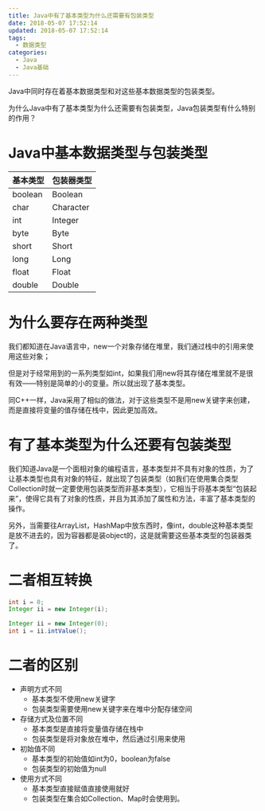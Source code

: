 ```yaml
---
title: Java中有了基本类型为什么还需要有包装类型
date: 2018-05-07 17:52:14
updated: 2018-05-07 17:52:14
tags:
  - 数据类型
categories: 
  - Java
  - Java基础
---
```


Java中同时存在着基本数据类型和对这些基本数据类型的包装类型。

为什么Java中有了基本类型为什么还需要有包装类型，Java包装类型有什么特别的作用？

<!-- more -->

# Java中基本数据类型与包装类型
基本类型 | 包装器类型  
---|---
boolean | Boolean
char | Character
int | Integer
byte | Byte
short | Short
long | Long
float | Float
double | Double

# 为什么要存在两种类型
我们都知道在Java语言中，new一个对象存储在堆里，我们通过栈中的引用来使用这些对象；

但是对于经常用到的一系列类型如int，如果我们用new将其存储在堆里就不是很有效——特别是简单的小的变量。所以就出现了基本类型。

同C++一样，Java采用了相似的做法，对于这些类型不是用new关键字来创建，而是直接将变量的值存储在栈中，因此更加高效。

# 有了基本类型为什么还要有包装类型
我们知道Java是一个面相对象的编程语言，基本类型并不具有对象的性质，为了让基本类型也具有对象的特征，就出现了包装类型（如我们在使用集合类型Collection时就一定要使用包装类型而非基本类型），它相当于将基本类型“包装起来”，使得它具有了对象的性质，并且为其添加了属性和方法，丰富了基本类型的操作。

另外，当需要往ArrayList，HashMap中放东西时，像int，double这种基本类型是放不进去的，因为容器都是装object的，这是就需要这些基本类型的包装器类了。

# 二者相互转换
```Java
int i = 0;  
Integer ii = new Integer(i);
```

```Java
Integer ii = new Integer(0);  
int i = ii.intValue(); 
```

# 二者的区别
- 声明方式不同
    - 基本类型不使用new关键字
    - 包装类型需要使用new关键字来在堆中分配存储空间
- 存储方式及位置不同
    - 基本类型是直接将变量值存储在栈中
    - 包装类型是将对象放在堆中，然后通过引用来使用
- 初始值不同
    - 基本类型的初始值如int为0，boolean为false
    - 包装类型的初始值为null
- 使用方式不同
    - 基本类型直接赋值直接使用就好
    - 包装类型在集合如Collection、Map时会使用到。